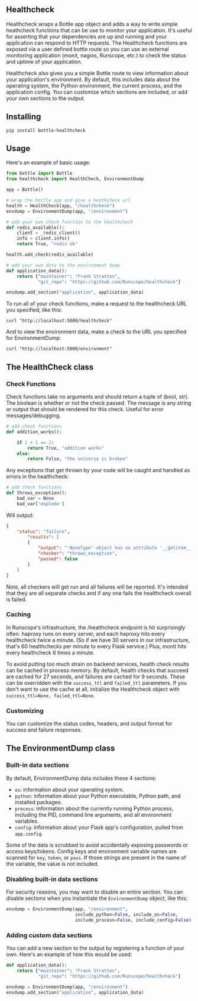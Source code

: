 Healthcheck
----------

Healthcheck wraps a Bottle app object and adds a way to write simple heathcheck
functions that can be use to monitor your application. It's useful for
asserting that your dependencies are up and running and your application can
respond to HTTP requests. The Healthcheck functions are exposed via a user
defined bottle route so you can use an external monitoring application (monit,
nagios, Runscope, etc.) to check the status and uptime of your application.

Healthcheck also gives you a simple Bottle route to view
information about your application's environment. By default, this includes
data about the operating system, the Python environment, the current process,
and the application config. You can customize which sections are included, or
add your own sections to the output.

## Installing

```
pip install bottle-healthcheck

```

## Usage

Here's an example of basic usage:

```python
from bottle import Bottle
from healthcheck import HealthCheck, EnvironmentDump

app = Bottle()

# wrap the bottle app and give a heathcheck url
health = HealthCheck(app, "/healthcheck")
envdump = EnvironmentDump(app, "/environment")

# add your own check function to the healthcheck
def redis_available():
    client = _redis_client()
    info = client.info()
    return True, "redis ok"

health.add_check(redis_available)

# add your own data to the environment dump
def application_data():
	return {"maintainer": "Frank Stratton",
	        "git_repo": "https://github.com/Runscope/healthcheck"}

envdump.add_section("application", application_data)
```

To run all of your check functions, make a request to the healthcheck URL
you specified, like this:

```
curl "http://localhost:5000/healthcheck"
```

And to view the environment data, make a check to the URL you specified for
EnvironmentDump:

```
curl "http://localhost:5000/environment"
```

## The HealthCheck class

### Check Functions

Check functions take no arguments and should return a tuple of (bool, str).
The boolean is whether or not the check passed. The message is any string or
output that should be rendered for this check. Useful for error
messages/debugging.

```python
# add check functions
def addition_works():

	if 1 + 1 == 2:
		return True, "addition works"
	else:
		return False, "the universe is broken"
```

Any exceptions that get thrown by your code will be caught and handled as
errors in the healthcheck:

```python
# add check functions
def throws_exception():
	bad_var = None
	bad_var['explode']

```

Will output:

```json
{
	"status": "failure",
		"results": [
		{
			"output": "'NoneType' object has no attribute '__getitem__'",
			"checker": "throws_exception",
			"passed": false
		}
	]
}
```

Note, all checkers will get run and all failures will be reported. It's
intended that they are all separate checks and if any one fails the
healthcheck overall is failed.

### Caching

In Runscope's infrastructure, the /healthcheck endpoint is hit surprisingly
often. haproxy runs on every server, and each haproxy hits every healthcheck
twice a minute. (So if we have 30 servers in our infrastructure, that's 60
healthchecks per minute to every Flask service.) Plus, monit hits every
healthcheck 6 times a minute. 

To avoid putting too much strain on backend services, health check results can
be cached in process memory. By default, health checks that succeed are cached
for 27 seconds, and failures are cached for 9 seconds. These can be overridden
with the `success_ttl` and `failed_ttl` parameters. If you don't want to use
the cache at all, initialize the Healthcheck object with `success_ttl=None,
failed_ttl=None`.

### Customizing

You can customize the status codes, headers, and output format for success and
failure responses.

## The EnvironmentDump class

### Built-in data sections

By default, EnvironmentDump data includes these 4 sections:

* `os`: information about your operating system.
* `python`: information about your Python executable, Python path, and
installed packages.
* `process`: information about the currently running Python process, including
the PID, command line arguments, and all environment variables.
* `config`: information about your Flask app's configuration, pulled from
`app.config`.

Some of the data is scrubbed to avoid accidentally exposing passwords or access
keys/tokens. Config keys and environment variable names are scanned for `key`,
`token`, or `pass`. If those strings are present in the name of the variable,
the value is not included.

### Disabling built-in data sections

For security reasons, you may want to disable an entire section. You can
disable sections when you instantiate the `EnvironmentDump` object, like this:

```python
envdump = EnvironmentDump(app, "/environment",
                          include_python=False, include_os=False,
                          include_process=False, include_config=False)
```

### Adding custom data sections

You can add a new section to the output by registering a function of your own.
Here's an example of how this would be used:

```python
def application_data():
	return {"maintainer": "Frank Stratton",
	        "git_repo": "https://github.com/Runscope/healthcheck"}

envdump = EnvironmentDump(app, "/environment")
envdump.add_section("application", application_data)
```
